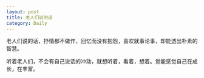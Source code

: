 ```yaml
---
layout: post
title: 老人们说的话
category: Daily
---
```


老人们说的话，抒情都不做作，回忆而没有抱怨，喜欢就事论事，却能透出朴素的智慧。  

听着老人们，不会有自己说话的冲动，就想听着，看着，想着。觉能感觉自己在成长，在丰富。
